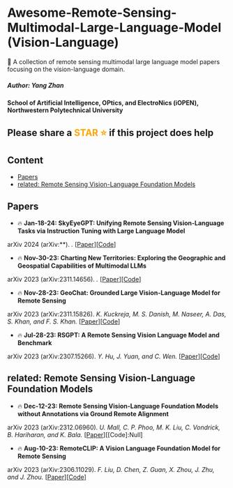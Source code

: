 # Awesome-Remote-Sensing-Multimodal-Large-Language-Model (Vision-Language)


📢 A collection of remote sensing multimodal large language model papers focusing on the vision-language domain.

##### Author: Yang Zhan
**School of Artificial Intelligence, OPtics, and ElectroNics (iOPEN), Northwestern Polytechnical University**
## Please share a <font color='orange'>STAR ⭐</font> if this project does help


## Content
- [Papers](#papers)
- [related: Remote Sensing Vision-Language Foundation Models](#related)


## Papers
- 🔥 **Jan-18-24: SkyEyeGPT: Unifying Remote Sensing Vision-Language Tasks via Instruction Tuning with Large Language Model**

arXiv 2024 (arXiv:**). *.* [[Paper]()][[Code](https://github.com/ZhanYang-nwpu/SkyEyeGPT)]

- 🔥 **Nov-30-23: Charting New Territories: Exploring the Geographic and Geospatial Capabilities of Multimodal LLMs**

arXiv 2023 (arXiv:2311.14656). *.* [[Paper](https://arxiv.org/abs/2311.14656)][[Code](https://github.com/jonathan-roberts1/charting-new-territories)]

- 🔥 **Nov-28-23: GeoChat: Grounded Large Vision-Language Model for Remote Sensing**

arXiv 2023 (arXiv:2311.15826). *K. Kuckreja, M. S. Danish, M. Naseer, A. Das, S. Khan, and F. S. Khan.* [[Paper](http://arxiv.org/abs/2311.15826)][[Code](https://github.com/mbzuai-oryx/geochat)]

- 🔥 **Jul-28-23: RSGPT: A Remote Sensing Vision Language Model and Benchmark** 

arXiv 2023 (arXiv:2307.15266). *Y. Hu, J. Yuan, and C. Wen.* [[Paper](https://arxiv.org/abs/2307.15266)][[Code](https://github.com/Lavender105/RSGPT)]


## related: Remote Sensing Vision-Language Foundation Models
- 🔥 **Dec-12-23: Remote Sensing Vision-Language Foundation Models without Annotations via Ground Remote Alignment**

arXiv 2023 (arXiv:2312.06960). *U. Mall, C. P. Phoo, M. K. Liu, C. Vondrick, B. Hariharan, and K. Bala.* [[Paper](http://arxiv.org/abs/2312.06960)][[Code]:Null]

- 🔥 **Aug-10-23: RemoteCLIP: A Vision Language Foundation Model for Remote Sensing**

arXiv 2023 (arXiv:2306.11029). *F. Liu, D. Chen, Z. Guan, X. Zhou, J. Zhu, and J. Zhou.* [[Paper](https://arxiv.org/abs/2306.11029)][[Code](https://github.com/ChenDelong1999/RemoteCLIP)]



